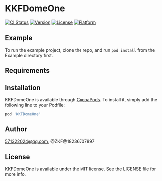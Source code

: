 # KKFDomeOne

[![CI Status](https://img.shields.io/travis/571322024@qq.com/KKFDomeOne.svg?style=flat)](https://travis-ci.org/571322024@qq.com/KKFDomeOne)
[![Version](https://img.shields.io/cocoapods/v/KKFDomeOne.svg?style=flat)](https://cocoapods.org/pods/KKFDomeOne)
[![License](https://img.shields.io/cocoapods/l/KKFDomeOne.svg?style=flat)](https://cocoapods.org/pods/KKFDomeOne)
[![Platform](https://img.shields.io/cocoapods/p/KKFDomeOne.svg?style=flat)](https://cocoapods.org/pods/KKFDomeOne)

## Example

To run the example project, clone the repo, and run `pod install` from the Example directory first.

## Requirements

## Installation

KKFDomeOne is available through [CocoaPods](https://cocoapods.org). To install
it, simply add the following line to your Podfile:

```ruby
pod 'KKFDomeOne'
```

## Author

571322024@qq.com, @ZKF@18236707897

## License

KKFDomeOne is available under the MIT license. See the LICENSE file for more info.
